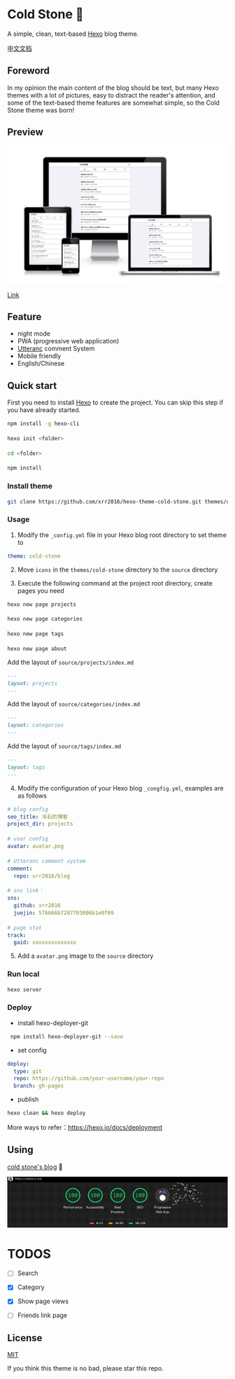 # Cold Stone :tada:

A simple, clean, text-based [Hexo](https://hexo.io) blog theme.

[中文文档](README-zh.md)

## Foreword

In my opinion the main content of the blog should be text, but many Hexo themes with a lot of pictures, easy to distract the reader's attention, and some of the text-based theme features are somewhat simple, so the Cold Stone theme was born!

## Preview

![responsive](images/response.png)

[Link](https://coldstone.fun)

## Feature

- night mode
- PWA (progressive web application)
- [Utteranc](https://utteranc.es/) comment System
- Mobile friendly
- English/Chinese

## Quick start

First you need to install [Hexo](https://hexo.io) to create the project. You can skip this step if you have already started.

```sh
npm install -g hexo-cli

hexo init <folder>

cd <folder>

npm install
```

### Install theme

```sh
git clone https://github.com/xrr2016/hexo-theme-cold-stone.git themes/cold-stone
```

### Usage

1. Modify the `_config.yml` file in your Hexo blog root directory to set theme to

```yml
theme: cold-stone
```

2. Move `icons` in the `themes/cold-stone` directory to the `source` directory

3. Execute the following command at the project root directory, create pages you need

```sh
hexo new page projects

hexo new page categories

hexo new page tags

hexo new page about
```

Add the layout of `source/projects/index.md`

```md
---
layout: projects
---
```

Add the layout of `source/categories/index.md`

```md
---
layout: categories
---
```

Add the layout of `source/tags/index.md`

```md
---
layout: tags
---
```

4. Modify the configuration of your Hexo blog `_congfig.yml`, examples are as follows

```yml
# blog config
seo_title: 冷石的博客
project_dir: projects

# user config
avatar: avatar.png

# Utteranc comment system
comment:
  repo: xrr2016/blog

# sns link：
sns:
  github: xrr2016
  juejin: 576666b7207703006b1e0f09

# page stat
track:
  gaid: xxxxxxxxxxxxxx
```

5. Add a `avatar.png` image to the `source` directory

### Run local

```sh
hexo server
```

### Deploy

- install hexo-deployer-git

```sh
 npm install hexo-deployer-git --save
```

- set config

```yml
deploy:
  type: git
  repo: https://github.com/your-username/your-repo
  branch: gh-pages
```

- publish

```sh
hexo clean && hexo deploy
```

More ways to refer：https://hexo.io/docs/deployment

## Using

[cold stone's blog](https://coldstone.fun) 💯

![audits](images/audits.gif)

# TODOS

- [ ] Search

- [x] Category

- [x] Show page views

- [ ] Friends link page

## License

[MIT](LICENSE)

If you think this theme is no bad, please star this repo.
